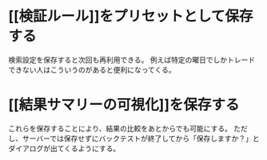 # [[検証ルール]]をプリセットとして保存する
検索設定を保存すると次回も再利用できる。
例えば特定の曜日でしかトレードできない人はこういうのがあると便利になってくる。

# [[結果サマリーの可視化]]を保存する
これらを保存することにより、結果の比較をあとからでも可能にする。
ただし、サーバーでは保存せずにバックテストが終了してから「保存しますか？」とダイアログが出てくるようにする。